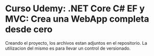 # Curso Udemy: .NET Core C# EF y MVC: Crea una WebApp completa desde cero

Creando el proyecto, los archivos estan adjuntos en el repositorio. 
La utilizacion del mismo es para llevar un control de versionado.
